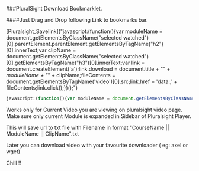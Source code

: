 ###PluralSight Download Bookmarklet.

####Just Drag and Drop following Link to bookmarks bar.

[Pluralsight_Savelink]("javascript:(function(){var moduleName = document.getElementsByClassName("selected watched")[0].parentElement.parentElement.getElementsByTagName("h2")[0].innerText;var clipName = document.getElementsByClassName("selected watched")[0].getElementsByTagName("h3")[0].innerText;var link = document.createElement('a');link.download = document.title + "_" + moduleName + "_" + clipName;fileContents = document.getElementsByTagName('video')[0].src;link.href = 'data:,' + fileContents;link.click();})();")

```javascript
javascript:(function(){var moduleName = document.getElementsByClassName("selected watched")[0].parentElement.parentElement.getElementsByTagName("h2")[0].innerText;var clipName = document.getElementsByClassName("selected watched")[0].getElementsByTagName("h3")[0].innerText;var link = document.createElement('a');link.download = document.title + "_" + moduleName + "_" + clipName;fileContents = document.getElementsByTagName('video')[0].src;link.href = 'data:,' + fileContents;link.click();})();
```
Works only for Current Video you are viewing on pluralsight video page. Make sure only current Module is expanded in Sidebar of Pluralsight Player.

This will save url to txt file with Filename in format "CourseName || ModuleName || ClipName".txt

Later you can download video with your favourite downloader ( eg: axel or wget)

Chill !!
